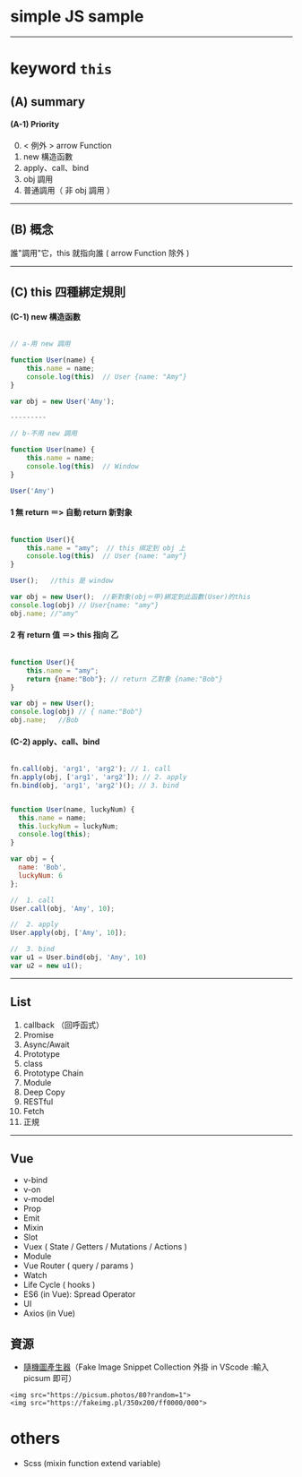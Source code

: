 # simple JS sample
---
# keyword `this`
## (A) summary 
#### (A-1)  Priority

0. < 例外 > arrow Function 
1. new 構造函數
2. apply、call、bind
3. obj 調用
4. 普通調用（ 非 obj 調用 ）

---
## (B) 概念

誰"調用"它，this 就指向誰  ( arrow Function 除外 )

---

## (C) this 四種綁定規則
#### (C-1) new 構造函數

```js

// a-用 new 調用

function User(name) {
    this.name = name;
    console.log(this)  // User {name: "Amy"}
}

var obj = new User('Amy');

---------

// b-不用 new 調用

function User(name) {
    this.name = name;
    console.log(this)  // Window
}

User('Amy')

```
#### 1 無 return ＝> 自動 return 新對象
```js

function User(){
    this.name = "amy";  // this 绑定到 obj 上
    console.log(this)  // User {name: "amy"} 
}

User();   //this 是 window

var obj = new User();  //新對象(obj＝甲)綁定到此函數(User)的this
console.log(obj) // User{name: "amy"}
obj.name; //"amy"

```
#### 2 有 return 值 ＝> this 指向 乙

```js

function User(){
    this.name = "amy";
    return {name:"Bob"}; // return 乙對象 {name:"Bob"}
}

var obj = new User(); 
console.log(obj) // { name:"Bob"}
obj.name;   //Bob

```
#### (C-2) apply、call、bind

```js

fn.call(obj, 'arg1', 'arg2'); // 1. call
fn.apply(obj, ['arg1', 'arg2']); // 2. apply
fn.bind(obj, 'arg1', 'arg2')(); // 3. bind

```

```js

function User(name, luckyNum) {
  this.name = name;
  this.luckyNum = luckyNum;
  console.log(this);
}

var obj = {
  name: 'Bob',
  luckyNum: 6
};

//  1. call
User.call(obj, 'Amy', 10);

//  2. apply
User.apply(obj, ['Amy', 10]);

//  3. bind
var u1 = User.bind(obj, 'Amy', 10)
var u2 = new u1();

```
---
## List
1. callback （回呼函式）
2. Promise
3. Async/Await
4. Prototype
5. class
6. Prototype Chain
7. Module
8. Deep Copy
9. RESTful
10. Fetch
11. 正規

---

## Vue
- v-bind
- v-on
- v-model
- Prop 
- Emit
- Mixin
- Slot 
- Vuex ( State / Getters / Mutations / Actions )
- Module
- Vue Router ( query / params )
- Watch
- Life Cycle ( hooks )
- ES6 (in Vue): Spread Operator
- UI
- Axios (in Vue)
## 資源
- [隨機圖產生器](https://picsum.photos/)（Fake Image Snippet Collection 外掛 in VScode :輸入 picsum 即可）
```
<img src="https://picsum.photos/80?random=1">
<img src="https://fakeimg.pl/350x200/ff0000/000">
```
# others
- Scss (mixin   function   extend  variable)
